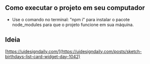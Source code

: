 ## Como executar o projeto em seu computador ##

- Use o comando no terminal: "npm i" para instalar o pacote node_modules para que o projeto funcione em sua máquina.

## Ideia
[https://uidesigndaily.com/](https://uidesigndaily.com/posts/sketch-birthdays-list-card-widget-day-1042)
